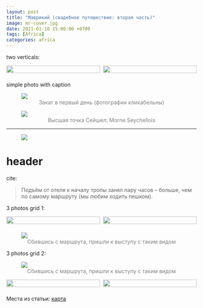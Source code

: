 ```yaml
---
layout: post
title: "Маврикий (свадебное путешествие: вторая часть)"
image: mr-cover.jpg
date: 2021-01-10 15:00:00 +0700
tags: [Africa]
categories: africa
---
```


<style>
  .img-caption {
     text-align: center;
     color: gray;
  }
  
  .row {
    display: flex;
    padding-bottom: 1.6%;
  }

  .column1 {
    flex: 50.0%;
    padding-right: 0.8%;
  }
  
  .column2 {
    flex: 50.0%;
    padding-left: 0.8%;
  }
  
</style>

two verticals:

<div class="row">
  <div class="column1">
    <img class="fullscreen" src="https://i.imgur.com/uv82uUK.jpg" style="width:100%" onClick="makeFullScreen(event)">
  </div>
  <div class="column2">
    <img class="fullscreen" src="https://i.imgur.com/c9H5f4K.jpg" style="width:100%" onClick="makeFullScreen(event)">
  </div>
</div>

simple photo with caption

<figure>
    <img class="fullscreen" src="https://i.imgur.com/Yf6HhNI.jpg" onClick="makeFullScreen(event)"> 
    <figcaption class='img-caption'>Закат в первый день (фотографии кликабельны)</figcaption>
</figure>

<figure>
    <img class="fullscreen" src="https://i.imgur.com/oJeXZ6J.jpg" onClick="makeFullScreen(event)"> 
    <figcaption class='img-caption'>Высшая точка Сейшел: Morne Seychellois</figcaption>
</figure>

---

<figure>
    <img class="fullscreen" src="https://i.imgur.com/0PHZaDP.jpg" onClick="makeFullScreen(event)"> 
</figure>

# header

cite:

> Подъём от отеля к началу тропы занял пару часов – больше, чем по самому маршруту (мы любим ходить пешком).

3 photos grid 1:

<div class="row">
  <div class="column1">
    <img class="fullscreen" src="https://i.imgur.com/qO0f6pV.jpg" style="width:100%" onClick="makeFullScreen(event)">
  </div>
  <div class="column2">
    <img class="fullscreen" src="https://i.imgur.com/OUO9Va2.jpg" style="width:100%" onClick="makeFullScreen(event)">
  </div>
</div>

<figure>
    <img class="fullscreen" src="https://i.imgur.com/vVE9gS4.jpg" onClick="makeFullScreen(event)"> 
    <figcaption class='img-caption'>Сбившись с маршрута, пришли к выступу с таким видом</figcaption>
</figure>

3 photos grid 2:

<figure>
    <img class="fullscreen" src="https://i.imgur.com/vVE9gS4.jpg" onClick="makeFullScreen(event)"> 
    <figcaption class='img-caption'>Сбившись с маршрута, пришли к выступу с таким видом</figcaption>
</figure>

<div class="row">
  <div class="column1">
    <img class="fullscreen" src="https://i.imgur.com/qO0f6pV.jpg" style="width:100%" onClick="makeFullScreen(event)">
  </div>
  <div class="column2">
    <img class="fullscreen" src="https://i.imgur.com/OUO9Va2.jpg" style="width:100%" onClick="makeFullScreen(event)">
  </div>
</div>

Места из статьи: <a target="_blank" rel="noopener noreferrer" href="">карта</a>
